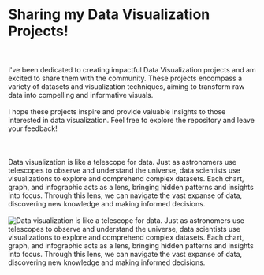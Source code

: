 # Sharing my Data Visualization Projects!
</br>
</br>
I've been dedicated to creating impactful Data Visualization projects and am excited to share them with the community. These projects encompass a variety of datasets and visualization techniques, aiming to transform raw data into compelling and informative visuals.
</br>
</br>
I hope these projects inspire and provide valuable insights to those interested in data visualization. Feel free to explore the repository and leave your feedback!
</br>
</br>
</br>
</br>
Data visualization is like a telescope for data. Just as astronomers use telescopes to observe and understand the universe, data scientists use visualizations to explore and comprehend complex datasets. Each chart, graph, and infographic acts as a lens, bringing hidden patterns and insights into focus. Through this lens, we can navigate the vast expanse of data, discovering new knowledge and making informed decisions.


</br>
</br>
<img src="https://www.bing.com/images/create/data-visualization-projects-presentation-visual-fo/1-664d8af8bf51420aba4d0af6f70c1c99?id=nzrLri4tBtv8VqlTxkpPAA%3D%3D&view=detailv2&idpp=genimg&idpclose=1&thid=OIG2.11VpygRQkoWkn.m7aThD&frame=sydedg&form=SYDBIC" alt="Data visualization is like a telescope for data. Just as astronomers use telescopes to observe and understand the universe, data scientists use visualizations to explore and comprehend complex datasets. Each chart, graph, and infographic acts as a lens, bringing hidden patterns and insights into focus. Through this lens, we can navigate the vast expanse of data, discovering new knowledge and making informed decisions." class="nofocus" tabindex="0" aria-label="Visual metaphor of turning data into visual insights, similar to discovering pearls from oysters" role="button">

